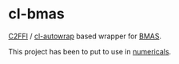 # cl-bmas

[C2FFI](https://github.com/rpav/c2ffi/) / [cl-autowrap](https://github.com/rpav/cl-autowrap) based wrapper for [BMAS](https://github.com/digikar99/bmas).

This project has been to put to use in [numericals](https://github.com/digikar99/numericals).
